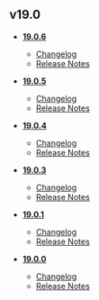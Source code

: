 ## v19.0
* **[19.0.6](19.0.6)**
	* [Changelog](19.0.6/changelog.md)
	* [Release Notes](19.0.6/release_notes.md)

* **[19.0.5](19.0.5)**
	* [Changelog](19.0.5/changelog.md)
	* [Release Notes](19.0.5/release_notes.md)

* **[19.0.4](19.0.4)**
	* [Changelog](19.0.4/changelog.md)
	* [Release Notes](19.0.4/release_notes.md)

* **[19.0.3](19.0.3)**
	* [Changelog](19.0.3/changelog.md)
	* [Release Notes](19.0.3/release_notes.md)

* **[19.0.1](19.0.1)**
	* [Changelog](19.0.1/changelog.md)
	* [Release Notes](19.0.1/release_notes.md)

* **[19.0.0](19.0.0)**
	* [Changelog](19.0.0/changelog.md)
	* [Release Notes](19.0.0/release_notes.md)
